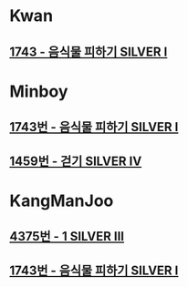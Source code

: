 # Kwan
## [1743 - 음식물 피하기 SILVER I](https://www.acmicpc.net/problem/1743)

# Minboy
## [1743번 - 음식물 피하기 SILVER I](https://www.acmicpc.net/problem/1743)
## [1459번 - 걷기 SILVER IV](https://www.acmicpc.net/problem/1459)


# KangManJoo
## [4375번 - 1 SILVER III](https://www.acmicpc.net/problem/4375)
## [1743번 - 음식물 피하기 SILVER I](https://www.acmicpc.net/problem/1743)
